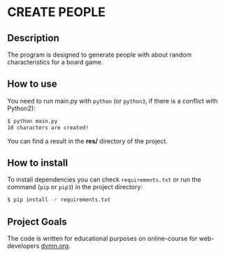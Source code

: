 # CREATE PEOPLE

## Description

The program is designed to generate people with
about random characteristics for a board game.

## How to use

You need to run main.py with `python` (or `python3`, if there is a conflict with Python2):

```bash
$ python main.py
10 characters are created!
```

You can find a result in the **res/** directory of the project.

## How to install

To install dependencies you can check `requirements.txt`
or run the command (`pip` or `pip3`) in the project directory:

```bash
$ pip install -r requirements.txt
```

## Project Goals

The code is written for educational purposes on online-course
for web-developers [dvmn.org](https://dvmn.org/).
